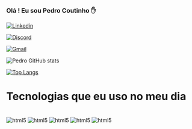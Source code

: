 ### Olá ! Eu sou Pedro Coutinho ✋

[![Linkedin](https://img.shields.io/badge/LinkedIn-0077B5?style=for-the-badge&logo=linkedin&logoColor=white)](https://www.linkedin.com/in/pedro-lucas-coutinho-de-araujo-0bb667235/)

[![Discord](https://img.shields.io/badge/Instagram-E4405F?style=for-the-badge&logo=instagram&logoColor=white)](https://www.instagram.com/pedrolucouto/)

[![Gmail](https://img.shields.io/badge/Gmail-D14836?style=for-the-badge&logo=gmail&logoColor=white)](https://myaccount.google.com/profile?continue=https%3A%2F%2Fmyaccount.google.com%2Fpersonal-info%3Fhl%3Dpt_BR&hl=pt_BR)

![Pedro GitHub stats](https://github-readme-stats.vercel.app/api?username=pedrocoutinh0&show_icons=true&theme=dracula)

[![Top Langs](https://github-readme-stats.vercel.app/api/top-langs/?username=pedrocoutinh0&layout=compact)](https://github.com/anuraghazra/github-readme-stats)

# Tecnologias que eu uso no meu dia 

<div style="display: inline_block"><br/>
  <img align="center" alt="html5" src="https://img.shields.io/badge/HTML-239120?style=for-the-badge&logo=html5&logoColor=white" />
  <img align="center" alt="html5" src="https://img.shields.io/badge/Python-14354C?style=for-the-badge&logo=python&logoColor=white" />
  <img align="center" alt="html5" src="https://img.shields.io/badge/JavaScript-F7DF1E?style=for-the-badge&logo=javascript&logoColor=black" />
  <img align="center" alt="html5" src="https://img.shields.io/badge/Linux-FCC624?style=for-the-badge&logo=linux&logoColor=black" />
  <img align="center" alt="html5" src="https://img.shields.io/badge/C-00599C?style=for-the-badge&logo=c&logoColor=white" />
</div>
